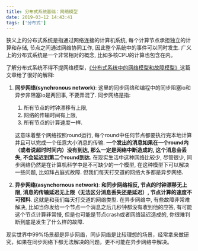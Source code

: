 ```yaml
---
title: 分布式系统基础：网络模型
date: 2019-03-12 14:43:41
tags: ['分布式']
---
```


狭义上的分布式系统是指通过网络连接的计算机系统, 每个计算节点承担独立的计算和存储, 节点之间通过网络协同工作, 因此整个系统中的事件可以同时发生. 广义上的分布式系统是一个非常相对的概念, 比如多核CPU的计算也包含在内。

了解分布式系统不得不提网络模型，[《分布式系统中的网络模型和故障模型》](https://danielw.cn/network-failure-models)这篇文章给了很好的解释:

1. **同步网络(synchronous network)**: 这里的同步网络和编程中的同步阻塞io和异步非阻塞io是两回事, 不要弄混了. 同步网络是指:
    1. 所有节点的时钟漂移有上限, 
    1. 网络的传输时间有上限, 
    1. 所有节点的计算速度一样. 
    
    这意味着整个网络按照round运行, 每个round中任何节点都要执行完本地计算并且可以完成一个任意大小消息的传输. **一个发出的消息如果在一个round内（或者说超时时间内）没有到达, 那么一定是网络中断造成的, 这个消息会丢失, 不会延迟到第二个round到达**. 在现实生活中这种网络比较少, 尽管很少, 同步网络仍然是在计算机科学中是不可缺少的一个模型, 在这种模型下可以解决一些问题, 比如拜占庭式故障. 但我们每天打交道的网络大多都是异步网络.
1. **异步网络(asynchornous network)**: **和同步网络相反, 节点的时钟漂移无上限, 消息的传输延迟无上限（无法区分消息丢失还是延迟）, 节点计算的速度不可预料**. 这就是和我们每天打交道的网络类型. 在异步网络中, 有些故障非常难解决, 比如当你发给一个节点一个消息之后几秒钟都没有收到他的应答, 有可能这个节点计算非常慢, 但是也可能是节点crash或者网络延迟造成的, 你很难判断到底是发生了什么样的故障.

现实世界中99%场景都是异步网络，同步网络是比较理想的场景，经常拿来做研究，如果在同步网络下都无法解决的问题，更不可能在异步网络中解决。


